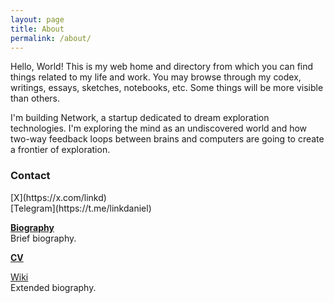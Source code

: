 ```yaml
---
layout: page
title: About
permalink: /about/
---
```


Hello, World! This is my web home and directory from which you can find things related to my life and work. You may browse through my codex, writings, essays, sketches, notebooks, etc. Some things will be more visible than others.

I'm building Network, a startup dedicated to dream exploration technologies. I'm exploring the mind as an undiscovered world and how two-way feedback loops between brains and computers are going to create a frontier of exploration.

<h3>Contact</h3>
[X](https://x.com/linkd)
<br>
[Telegram](https://t.me/linkdaniel)
<br>

[**Biography**](/biography)
<br>
Brief biography.

<a href="https://read.cv/linkdaniel">**CV**</a>
<br>

<a href="https://wiki.linkdaniel.org">Wiki</a>
<br>
Extended biography.
